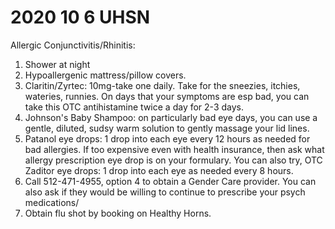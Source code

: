 # 2020 10 6 UHSN

Allergic Conjunctivitis/Rhinitis:

1. Shower at night
2. Hypoallergenic mattress/pillow covers.
3. Claritin/Zyrtec: 10mg-take one daily. Take for the sneezies, itchies, wateries, runnies. On days that your symptoms are esp bad, you can take this OTC antihistamine twice a day for 2-3 days.
4. Johnson's Baby Shampoo:  on particularly bad eye days, you can use a gentle, diluted, sudsy warm solution to gently massage your lid lines.
5. Patanol eye drops: 1 drop into each eye every 12 hours as needed for bad allergies. If too expensive even with health insurance, then ask what allergy prescription eye drop is on your formulary. You can also try, OTC Zaditor eye drops: 1 drop into each eye as needed every 8 hours. 
6. Call 512-471-4955, option 4 to obtain a Gender Care provider. You can also ask if they would be willing to continue to prescribe your psych medications/
7. Obtain flu shot by booking on Healthy Horns.

